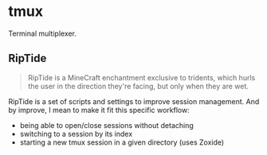 # tmux

Terminal multiplexer.

## RipTide

> RipTide is a MineCraft enchantment exclusive to tridents, which hurls the user
> in the direction they're facing, but only when they are wet.

RipTide is a set of scripts and settings to improve session management.
And by improve, I mean to make it fit this specific workflow:

* being able to open/close sessions without detaching
* switching to a session by its index
* starting a new tmux session in a given directory (uses Zoxide)
